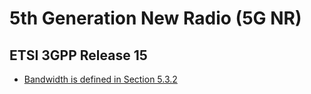 # 5th Generation New Radio (5G NR)

## ETSI 3GPP Release 15

- [Bandwidth is defined in Section 5.3.2](https://www.etsi.org/deliver/etsi_ts/138100_138199/138104/15.03.00_60/ts_138104v150300p.pdf)